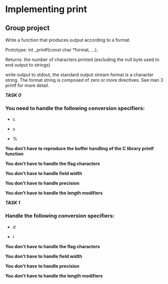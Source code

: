 # Implementing print
## Group project

Write a function that produces output according to a format.

Prototype: int _printf(const char *format, ...);

Returns: the number of characters printed (excluding the null byte used to end output to strings)

write output to stdout, the standard output stream format is a character string. The format string is composed of zero or more directives. See man 3 printf for more detail. 


***TASK 0***

### You need to handle the following conversion specifiers:

* c

* s

* %

**You don’t have to reproduce the buffer handling of the C library printf function**

**You don’t have to handle the flag characters**

**You don’t have to handle field width**

**You don’t have to handle precision**

**You don’t have to handle the length modifiers**



***TASK 1***

### Handle the following conversion specifiers:


* d

* i

**You don’t have to handle the flag characters**

**You don’t have to handle field width**

**You don’t have to handle precision**

**You don’t have to handle the length modifiers**

